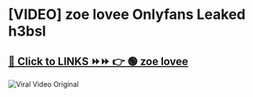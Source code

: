 
 # [VIDEO] zoe lovee Onlyfans Leaked h3bsl

## <h2><a href="https://clipsfans.com/zoe_lovee&ref=git">🔗 Click to LINKS ⏩⏩ 👉 🟢 zoe lovee </a></h2>

<a href="https://clipsfans.com/zoe_lovee&ref=git" rel="nofollow" data-target="animated-image.originalLink"><img src="https://i.ibb.co.com/xMMVF88/686577567.gif" alt="Viral Video Original" style="max-width: 100%; display: inline-block;" data-target="animated-image.originalImage"></a>

